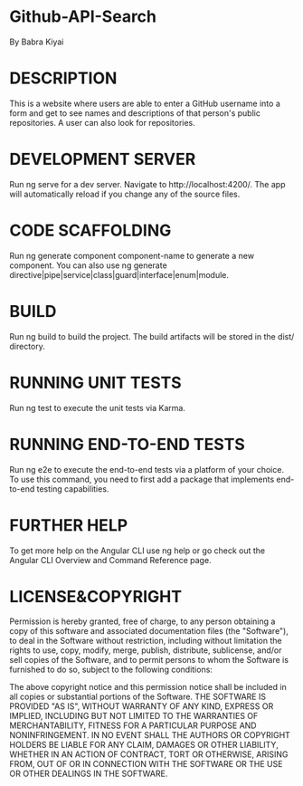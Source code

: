 # Github-API-Search
   By Babra Kiyai
# DESCRIPTION

This is a website where users are able to enter a GitHub username into a form and get to see names and descriptions of that person's public repositories. A user can also look for repositories.
# DEVELOPMENT SERVER
Run ng serve for a dev server. Navigate to http://localhost:4200/. The app will automatically reload if you change any of the source files.

# CODE SCAFFOLDING
Run ng generate component component-name to generate a new component. You can also use ng generate directive|pipe|service|class|guard|interface|enum|module.

# BUILD
Run ng build to build the project. The build artifacts will be stored in the dist/ directory.

# RUNNING UNIT TESTS
Run ng test to execute the unit tests via Karma.
# RUNNING END-TO-END TESTS
Run ng e2e to execute the end-to-end tests via a platform of your choice. To use this command, you need to first add a package that implements end-to-end testing capabilities.

# FURTHER HELP
To get more help on the Angular CLI use ng help or go check out the Angular CLI Overview and Command Reference page.

# LICENSE&COPYRIGHT

Permission is hereby granted, free of charge, to any person obtaining a copy of this software and associated documentation files (the "Software"), to deal in the Software without restriction, including without limitation the rights to use, copy, modify, merge, publish, distribute, sublicense, and/or sell copies of the Software, and to permit persons to whom the Software is furnished to do so, subject to the following conditions:

The above copyright notice and this permission notice shall be included in all copies or substantial portions of the Software.
THE SOFTWARE IS PROVIDED "AS IS", WITHOUT WARRANTY OF ANY KIND, EXPRESS OR IMPLIED, INCLUDING BUT NOT LIMITED TO THE WARRANTIES OF MERCHANTABILITY, FITNESS FOR A PARTICULAR PURPOSE AND NONINFRINGEMENT. IN NO EVENT SHALL THE AUTHORS OR COPYRIGHT HOLDERS BE LIABLE FOR ANY CLAIM, DAMAGES OR OTHER LIABILITY, WHETHER IN AN ACTION OF CONTRACT, TORT OR OTHERWISE, ARISING FROM, OUT OF OR IN CONNECTION WITH THE SOFTWARE OR THE USE OR OTHER DEALINGS IN THE SOFTWARE.
